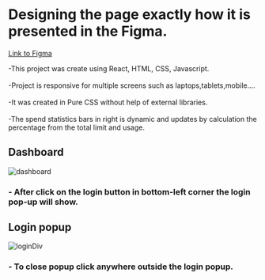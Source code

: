 # Designing the page exactly how it is presented in the Figma.

[Link to Figma](https://www.figma.com/file/eZCfWBDEm82bzYey1VhZLD/Dashboard-UI---INR-Group?node-id=0%3A1)

 -This project was create using React, HTML, CSS, Javascript.
 <br>
 <br>
 -Project is responsive for multiple screens such as laptops,tablets,mobile....
 <br>
 <br>
 -It was created in Pure CSS without help of external libraries.
 <br>
 <br>
 -The spend statistics bars in right is dynamic and updates by calculation the percentage from the total limit and usage.
 
## Dashboard

![dashboard](https://user-images.githubusercontent.com/73953959/180657116-db47f84f-f57f-4705-9d78-4b42056e64e5.png)


###  - After click on the login button in bottom-left corner the login pop-up will show.

## Login popup

![loginDiv](https://user-images.githubusercontent.com/73953959/180657262-345978f9-bc11-4c06-b1e5-5883fc1e8b70.png)

### - To close popup click anywhere outside the login popup.
